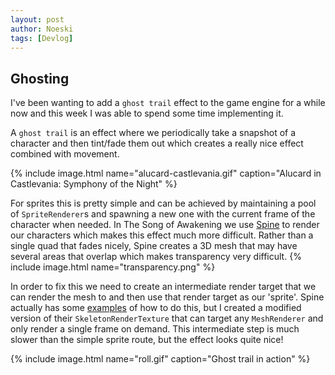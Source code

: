 ```yaml
---
layout: post
author: Noeski
tags: [Devlog]
---
```


## Ghosting
I've been wanting to add a `ghost trail` effect to the game engine for a while now and this week I was able to spend some time implementing it. 

A `ghost trail` is an effect where we periodically take a snapshot of a character and then tint/fade them out which creates a really nice effect combined with movement.

{% include image.html name="alucard-castlevania.gif" caption="Alucard in Castlevania: Symphony of the Night" %}

For sprites this is pretty simple and can be achieved by maintaining a pool of `SpriteRenderer`s and spawning a new one with the current frame of the character when needed. In The Song of Awakening we use [Spine](https://esotericsoftware.com) to render our characters which makes this effect much more difficult. Rather than a single quad that fades nicely, Spine creates a 3D mesh that may have several areas that overlap which makes transparency very difficult.
{% include image.html name="transparency.png" %}

In order to fix this we need to create an intermediate render target that we can render the mesh to and then use that render target as our 'sprite'. Spine actually has some [examples](https://github.com/EsotericSoftware/spine-runtimes/tree/4.1/spine-unity/Assets/Spine%20Examples/Scripts/Sample%20Components/SkeletonRenderTexture) of how to do this, but I created a modified version of their `SkeletonRenderTexture` that can target any `MeshRenderer` and only render a single frame on demand. This intermediate step is much slower than the simple sprite route, but the effect looks quite nice!

{% include image.html name="roll.gif" caption="Ghost trail in action" %}
